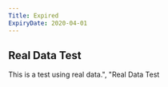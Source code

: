 ```yaml
---
Title: Expired
ExpiryDate: 2020-04-01
---
```


## Real Data Test

This is a test using real data.", "Real Data Test
